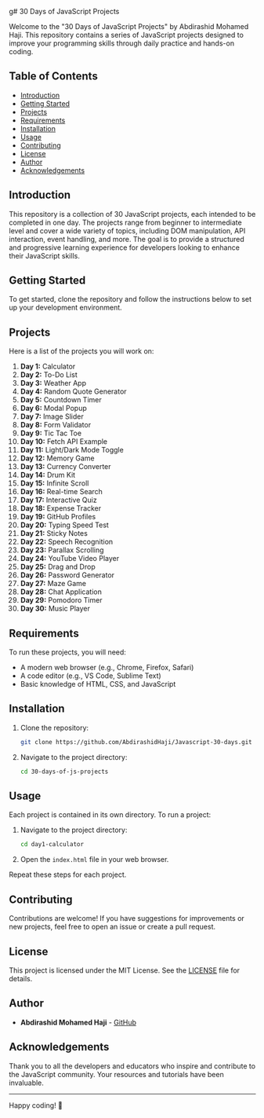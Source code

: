 g# 30 Days of JavaScript Projects

Welcome to the "30 Days of JavaScript Projects" by Abdirashid Mohamed Haji. This repository contains a series of JavaScript projects designed to improve your programming skills through daily practice and hands-on coding.

## Table of Contents

- [Introduction](#introduction)
- [Getting Started](#getting-started)
- [Projects](#projects)
- [Requirements](#requirements)
- [Installation](#installation)
- [Usage](#usage)
- [Contributing](#contributing)
- [License](#license)
- [Author](#author)
- [Acknowledgements](#acknowledgements)

## Introduction

This repository is a collection of 30 JavaScript projects, each intended to be completed in one day. The projects range from beginner to intermediate level and cover a wide variety of topics, including DOM manipulation, API interaction, event handling, and more. The goal is to provide a structured and progressive learning experience for developers looking to enhance their JavaScript skills.

## Getting Started

To get started, clone the repository and follow the instructions below to set up your development environment.

## Projects

Here is a list of the projects you will work on:

1. **Day 1:** Calculator
2. **Day 2:** To-Do List
3. **Day 3:** Weather App
4. **Day 4:** Random Quote Generator
5. **Day 5:** Countdown Timer
6. **Day 6:** Modal Popup
7. **Day 7:** Image Slider
8. **Day 8:** Form Validator
9. **Day 9:** Tic Tac Toe
10. **Day 10:** Fetch API Example
11. **Day 11:** Light/Dark Mode Toggle
12. **Day 12:** Memory Game
13. **Day 13:** Currency Converter
14. **Day 14:** Drum Kit
15. **Day 15:** Infinite Scroll
16. **Day 16:** Real-time Search
17. **Day 17:** Interactive Quiz
18. **Day 18:** Expense Tracker
19. **Day 19:** GitHub Profiles
20. **Day 20:** Typing Speed Test
21. **Day 21:** Sticky Notes
22. **Day 22:** Speech Recognition
23. **Day 23:** Parallax Scrolling
24. **Day 24:** YouTube Video Player
25. **Day 25:** Drag and Drop
26. **Day 26:** Password Generator
27. **Day 27:** Maze Game
28. **Day 28:** Chat Application
29. **Day 29:** Pomodoro Timer
30. **Day 30:** Music Player

## Requirements

To run these projects, you will need:

- A modern web browser (e.g., Chrome, Firefox, Safari)
- A code editor (e.g., VS Code, Sublime Text)
- Basic knowledge of HTML, CSS, and JavaScript

## Installation

1. Clone the repository:
    ```bash
    git clone https://github.com/AbdirashidHaji/Javascript-30-days.git
    ```
2. Navigate to the project directory:
    ```bash
    cd 30-days-of-js-projects
    ```

## Usage

Each project is contained in its own directory. To run a project:

1. Navigate to the project directory:
    ```bash
    cd day1-calculator
    ```
2. Open the `index.html` file in your web browser.

Repeat these steps for each project.

## Contributing

Contributions are welcome! If you have suggestions for improvements or new projects, feel free to open an issue or create a pull request.

## License

This project is licensed under the MIT License. See the [LICENSE](LICENSE) file for details.

## Author

- **Abdirashid Mohamed Haji** - [GitHub](https://github.com/AbdirashidHaji)

## Acknowledgements

Thank you to all the developers and educators who inspire and contribute to the JavaScript community. Your resources and tutorials have been invaluable.

---

Happy coding! 🚀